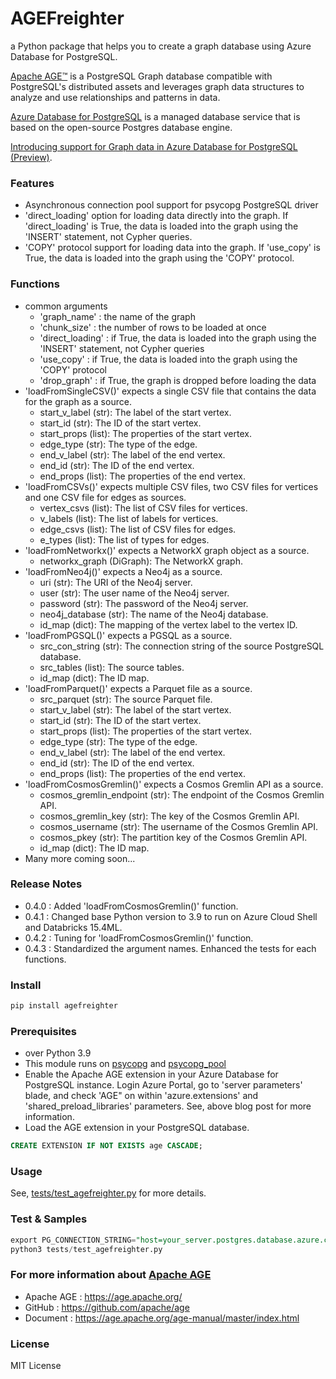 # AGEFreighter

a Python package that helps you to create a graph database using Azure Database for PostgreSQL.

[Apache AGE™](https://age.apache.org/) is a PostgreSQL Graph database compatible with PostgreSQL's distributed assets and leverages graph data structures to analyze and use relationships and patterns in data.

[Azure Database for PostgreSQL](https://azure.microsoft.com/en-us/services/postgresql/) is a managed database service that is based on the open-source Postgres database engine.

[Introducing support for Graph data in Azure Database for PostgreSQL (Preview)](https://techcommunity.microsoft.com/blog/adforpostgresql/introducing-support-for-graph-data-in-azure-database-for-postgresql-preview/4275628).

### Features
* Asynchronous connection pool support for psycopg PostgreSQL driver
* 'direct_loading' option for loading data directly into the graph. If 'direct_loading' is True, the data is loaded into the graph using the 'INSERT' statement, not Cypher queries.
* 'COPY' protocol support for loading data into the graph. If 'use_copy' is True, the data is loaded into the graph using the 'COPY' protocol.

### Functions
* common arguments
  * 'graph_name' : the name of the graph
  * 'chunk_size' : the number of rows to be loaded at once
  * 'direct_loading' : if True, the data is loaded into the graph using the 'INSERT' statement, not Cypher queries
  * 'use_copy' : if True, the data is loaded into the graph using the 'COPY' protocol
  * 'drop_graph' : if True, the graph is dropped before loading the data
* 'loadFromSingleCSV()' expects a single CSV file that contains the data for the graph as a source.
  *  start_v_label (str): The label of the start vertex.
  *  start_id (str): The ID of the start vertex.
  *  start_props (list): The properties of the start vertex.
  *  edge_type (str): The type of the edge.
  *  end_v_label (str): The label of the end vertex.
  *  end_id (str): The ID of the end vertex.
  *  end_props (list): The properties of the end vertex.
* 'loadFromCSVs()' expects multiple CSV files, two CSV files for vertices and one CSV file for edges as sources.
  *  vertex_csvs (list): The list of CSV files for vertices.
  *  v_labels (list): The list of labels for vertices.
  *  edge_csvs (list): The list of CSV files for edges.
  *  e_types (list): The list of types for edges.
* 'loadFromNetworkx()' expects a NetworkX graph object as a source.
  *  networkx_graph (DiGraph): The NetworkX graph.
* 'loadFromNeo4j()' expects a Neo4j as a source.
  *  uri (str): The URI of the Neo4j server.
  *  user (str): The user name of the Neo4j server.
  *  password (str): The password of the Neo4j server.
  *  neo4j_database (str): The name of the Neo4j database.
  *  id_map (dict): The mapping of the vertex label to the vertex ID.
* 'loadFromPGSQL()' expects a PGSQL as a source.
  *  src_con_string (str): The connection string of the source PostgreSQL database.
  *  src_tables (list): The source tables.
  *  id_map (dict): The ID map.
* 'loadFromParquet()' expects a Parquet file as a source.
  *  src_parquet (str): The source Parquet file.
  *  start_v_label (str): The label of the start vertex.
  *  start_id (str): The ID of the start vertex.
  *  start_props (list): The properties of the start vertex.
  *  edge_type (str): The type of the edge.
  *  end_v_label (str): The label of the end vertex.
  *  end_id (str): The ID of the end vertex.
  *  end_props (list): The properties of the end vertex.
* 'loadFromCosmosGremlin()' expects a Cosmos Gremlin API as a source.
  *  cosmos_gremlin_endpoint (str): The endpoint of the Cosmos Gremlin API.
  *  cosmos_gremlin_key (str): The key of the Cosmos Gremlin API.
  *  cosmos_username (str): The username of the Cosmos Gremlin API.
  *  cosmos_pkey (str): The partition key of the Cosmos Gremlin API.
  *  id_map (dict): The ID map.
* Many more coming soon...

### Release Notes
* 0.4.0 : Added 'loadFromCosmosGremlin()' function.
* 0.4.1 : Changed base Python version to 3.9 to run on Azure Cloud Shell and Databricks 15.4ML.
* 0.4.2 : Tuning for 'loadFromCosmosGremlin()' function.
* 0.4.3 : Standardized the argument names. Enhanced the tests for each functions.

### Install

```bash
pip install agefreighter
```

### Prerequisites
* over Python 3.9
* This module runs on [psycopg](https://www.psycopg.org/) and [psycopg_pool](https://www.psycopg.org/)
* Enable the Apache AGE extension in your Azure Database for PostgreSQL instance. Login Azure Portal, go to 'server parameters' blade, and check 'AGE" on within 'azure.extensions' and 'shared_preload_libraries' parameters. See, above blog post for more information.
* Load the AGE extension in your PostgreSQL database.

```sql
CREATE EXTENSION IF NOT EXISTS age CASCADE;
```

### Usage
See, [tests/test_agefreighter.py](https://github.com/rioriost/agefreighter/blob/6c61f53ec2cf3daf79356690096fee2d18e37631/tests/test_agefreighter.py) for more details.

### Test & Samples
```sql
export PG_CONNECTION_STRING="host=your_server.postgres.database.azure.com port=5432 dbname=postgres user=account password=your_password"
python3 tests/test_agefreighter.py
```

### For more information about [Apache AGE](https://age.apache.org/)
* Apache AGE : https://age.apache.org/
* GitHub : https://github.com/apache/age
* Document : https://age.apache.org/age-manual/master/index.html

### License
MIT License
